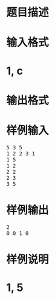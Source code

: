 

# 题目描述



# 输入格式



# 1, c



# 输出格式



# 样例输入


<pre>5 3 5
1 2 2 3 1
1 5
1 2
2 2
2 3
3 5
</pre>

# 样例输出


<pre>2
0 0 1 0
</pre>

# 样例说明



# 1, 5


